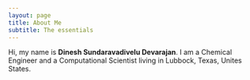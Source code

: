 ```yaml
---
layout: page
title: About Me
subtitle: The essentials
---
```


<div id="aboutme-section">
  
<p class="about-text">
<span class="fa fa-briefcase about-icon"></span>
  Hi, my name is <strong>Dinesh Sundaravadivelu Devarajan</strong>. I am a Chemical Engineer and a Computational Scientist living in Lubbock, Texas, Unites States.
</p>

